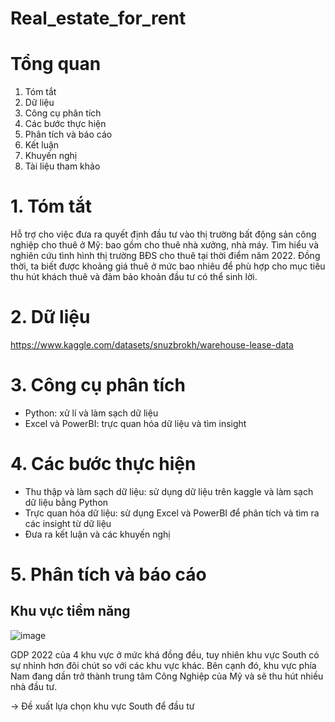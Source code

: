 # Real_estate_for_rent
# Tổng quan
1. Tóm tắt
2. Dữ liệu 
3. Công cụ phân tích
4. Các bước thực hiện
5. Phân tích và báo cáo
6. Kết luận
7. Khuyến nghị
8. Tài liệu tham khảo

# 1. Tóm tắt
Hỗ trợ cho việc đưa ra quyết định đầu tư vào thị trường bất động sản công nghiệp cho thuê ở Mỹ: bao gồm cho thuê nhà xưởng, nhà máy.
Tìm hiểu và nghiên cứu tình hình thị trường BĐS cho thuê tại thời điểm năm 2022. Đồng thời, ta biết được khoảng giá thuê ở mức bao nhiêu để phù hợp cho mục tiêu thu hút khách thuê và đảm bảo khoản đầu tư có thể sinh lời.

# 2. Dữ liệu
https://www.kaggle.com/datasets/snuzbrokh/warehouse-lease-data 

# 3. Công cụ phân tích
- Python: xử lí và làm sạch dữ liệu
- Excel và PowerBI: trực quan hóa dữ liệu và tìm insight

# 4. Các bước thực hiện
- Thu thập và làm sạch dữ liệu: sử dụng dữ liệu trên kaggle và làm sạch dữ liệu bằng Python
- Trực quan hóa dữ liệu: sử dụng Excel và PowerBI để phân tích và tìm ra các insight từ dữ liệu
- Đưa ra kết luận và các khuyến nghị

# 5. Phân tích và báo cáo
## Khu vực tiềm năng
![image](https://github.com/user-attachments/assets/2623270d-2536-4c14-bb01-6d8a8cb8140c)

GDP 2022 của 4 khu vực ở mức khá đồng đều, tuy nhiên khu vực South có sự nhỉnh hơn đôi chút so với các khu vực khác. Bên cạnh đó, khu vực phía Nam đang dần trở thành trung tâm Công Nghiệp của Mỹ và sẽ thu hút nhiều nhà đầu tư.

-> Đề xuất lựa chọn khu vực South để đầu tư

